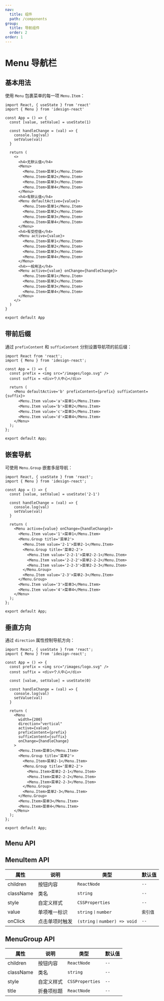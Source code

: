 ```yaml
---
nav:
  title: 组件
  path: /components
group:
  title: 导航组件
  order: 2
order: 1
---
```


# Menu 导航栏

## 基本用法

使用 `Menu` 包裹菜单的每一项 `Menu.Item`：

```tsx
import React, { useState } from 'react'
import { Menu } from 'idesign-react'

const App = () => {
  const [value, setValue] = useState(1)

  const handleChange = (val) => {
    console.log(val)
    setValue(val)
  }

  return (
    <>
      <h4>无默认值</h4>
      <Menu>
        <Menu.Item>菜单1</Menu.Item>
        <Menu.Item>菜单2</Menu.Item>
        <Menu.Item>菜单3</Menu.Item>
        <Menu.Item>菜单4</Menu.Item>
      </Menu>
      <h4>有默认值</h4>
      <Menu defaultActive={value}>
        <Menu.Item>菜单1</Menu.Item>
        <Menu.Item>菜单2</Menu.Item>
        <Menu.Item>菜单3</Menu.Item>
        <Menu.Item>菜单4</Menu.Item>
      </Menu>
      <h4>有受控值</h4>
      <Menu active={value}>
        <Menu.Item>菜单1</Menu.Item>
        <Menu.Item>菜单2</Menu.Item>
        <Menu.Item>菜单3</Menu.Item>
        <Menu.Item>菜单4</Menu.Item>
      </Menu>
      <h4>一般用法</h4>
      <Menu active={value} onChange={handleChange}>
        <Menu.Item>菜单1</Menu.Item>
        <Menu.Item>菜单2</Menu.Item>
        <Menu.Item>菜单3</Menu.Item>
        <Menu.Item>菜单4</Menu.Item>
      </Menu>
    </>
  )
}

export default App
```

## 带前后缀

通过 `prefixContent` 和 `suffixContent` 分别设置导航项的前后缀：

```tsx
import React from 'react';
import { Menu } from 'idesign-react';

const App = () => {
  const prefix = <img src="/images/logo.svg" />
  const suffix = <div>个人中心</div>

  return (
    <Menu defaultActive='b' prefixContent={prefix} suffixContent={suffix}>
      <Menu.Item value='a'>菜单1</Menu.Item>
      <Menu.Item value='b'>菜单2</Menu.Item>
      <Menu.Item value='c'>菜单3</Menu.Item>
      <Menu.Item value='d'>菜单4</Menu.Item>
    </Menu>
  );
};

export default App;
```

## 嵌套导航

可使用 `Menu.Group` 嵌套多层导航：

```tsx
import React, { useState } from 'react';
import { Menu } from 'idesign-react';

const App = () => {
  const [value, setValue] = useState('2-1')

  const handleChange = (val) => {
    console.log(val)
    setValue(val)
  }

  return (
    <Menu active={value} onChange={handleChange}>
      <Menu.Item value='1'>菜单1</Menu.Item>
      <Menu.Group title='菜单2'>
        <Menu.Item value='2-1'>菜单2-1</Menu.Item>
        <Menu.Group title='菜单2-2'>
          <Menu.Item value='2-2-1'>菜单2-2-1</Menu.Item>
          <Menu.Item value='2-2-2'>菜单2-2-2</Menu.Item>
          <Menu.Item value='2-2-3'>菜单2-2-3</Menu.Item>
        </Menu.Group>
        <Menu.Item value='2-3'>菜单2-3</Menu.Item>
      </Menu.Group>
      <Menu.Item value='3'>菜单3</Menu.Item>
      <Menu.Item value='4'>菜单4</Menu.Item>
    </Menu>
  );
};

export default App;
```

## 垂直方向

通过 `direction` 属性控制导航方向：

```tsx
import React, { useState } from 'react';
import { Menu } from 'idesign-react';

const App = () => {
  const prefix = <img src="/images/logo.svg" />
  const suffix = <div>个人中心</div>

  const [value, setValue] = useState(0)

  const handleChange = (val) => {
    console.log(val)
    setValue(val)
  }

  return (
    <Menu
      width={200}
      direction="vertical"
      active={value}
      prefixContent={prefix}
      suffixContent={suffix}
      onChange={handleChange}
    >
      <Menu.Item>菜单1</Menu.Item>
      <Menu.Group title='菜单2'>
        <Menu.Item>菜单2-1</Menu.Item>
        <Menu.Group title='菜单2-2'>
          <Menu.Item>菜单2-2-1</Menu.Item>
          <Menu.Item>菜单2-2-2</Menu.Item>
          <Menu.Item>菜单2-2-3</Menu.Item>
        </Menu.Group>
        <Menu.Item>菜单2-3</Menu.Item>
      </Menu.Group>
      <Menu.Item>菜单3</Menu.Item>
      <Menu.Item>菜单4</Menu.Item>
    </Menu>
  );
};

export default App;
```

## Menu API

<API hideTitle />

## MenuItem API

| 属性      | 说明           | 类型                       | 默认值   |
| --------- | -------------- | -------------------------- | -------- |
| children  | 按钮内容       | `ReactNode`                | `--`     |
| className | 类名           | `string`                   | `--`     |
| style     | 自定义样式     | `CSSProperties`            | `--`     |
| value     | 单项唯一标识   | `string〡number`           | `索引值` |
| onClick   | 点击单项时触发 | `(string〡number) => void` | `--`     |

## MenuGroup API

| 属性      | 说明       | 类型            | 默认值 |
| --------- | ---------- | --------------- | ------ |
| children  | 按钮内容   | `ReactNode`     | `--`   |
| className | 类名       | `string`        | `--`   |
| style     | 自定义样式 | `CSSProperties` | `--`   |
| title     | 折叠项标题 | `ReactNode`     | `--`   |
